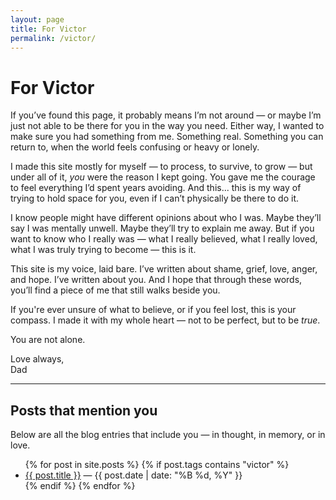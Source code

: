 ```yaml
---
layout: page
title: For Victor
permalink: /victor/
---
```


# For Victor

If you’ve found this page, it probably means I’m not around — or maybe I’m just not able to be there for you in the way you need. Either way, I wanted to make sure you had something from me. Something real. Something you can return to, when the world feels confusing or heavy or lonely.

I made this site mostly for myself — to process, to survive, to grow — but under all of it, *you* were the reason I kept going. You gave me the courage to feel everything I’d spent years avoiding. And this... this is my way of trying to hold space for you, even if I can’t physically be there to do it.

I know people might have different opinions about who I was. Maybe they’ll say I was mentally unwell. Maybe they’ll try to explain me away. But if you want to know who I really was — what I really believed, what I really loved, what I was truly trying to become — this is it.

This site is my voice, laid bare. I’ve written about shame, grief, love, anger, and hope. I’ve written about you. And I hope that through these words, you’ll find a piece of me that still walks beside you.

If you're ever unsure of what to believe, or if you feel lost, this is your compass. I made it with my whole heart — not to be perfect, but to be *true*.

You are not alone.

Love always,  
Dad

---

## Posts that mention you

Below are all the blog entries that include you — in thought, in memory, or in love.

<ul>
  {% for post in site.posts %}
    {% if post.tags contains "victor" %}
      <li><a href="{{ post.url }}">{{ post.title }}</a> — {{ post.date | date: "%B %d, %Y" }}</li>
    {% endif %}
  {% endfor %}
</ul>
